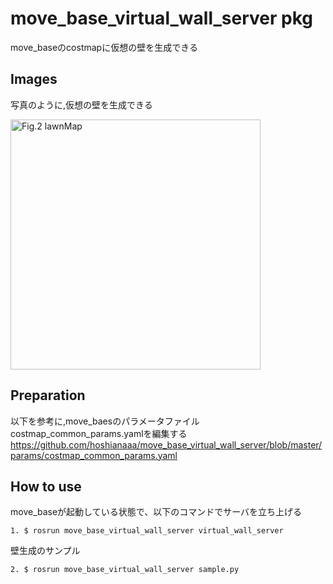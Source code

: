 # move_base_virtual_wall_server pkg

move_baseのcostmapに仮想の壁を生成できる  

## Images
写真のように,仮想の壁を生成できる

<img src="https://github.com/hoshianaaa/move_base_virtual_wall_server/blob/master/images/wall.png" title="図２壁生成後 after" width="400px" alt="Fig.2 lawnMap">

## Preparation

以下を参考に,move_baesのパラメータファイルcostmap_common_params.yamlを編集する  
https://github.com/hoshianaaa/move_base_virtual_wall_server/blob/master/params/costmap_common_params.yaml

## How to use

move_baseが起動している状態で、以下のコマンドでサーバを立ち上げる


    1. $ rosrun move_base_virtual_wall_server virtual_wall_server
  
壁生成のサンプル
    
    2. $ rosrun move_base_virtual_wall_server sample.py
